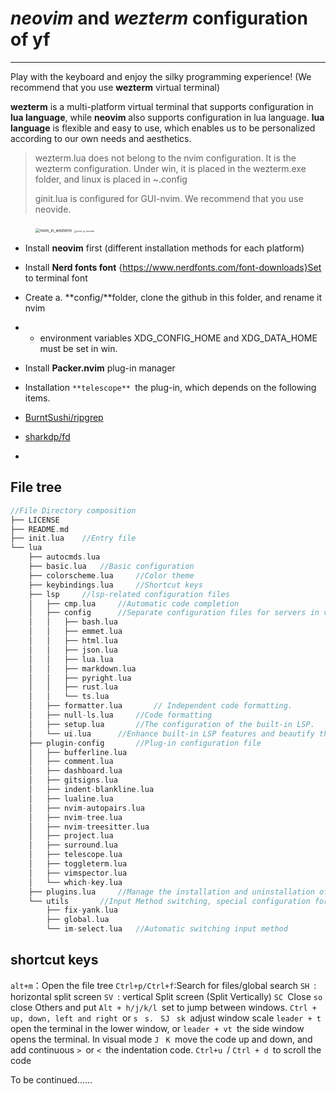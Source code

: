 # ***neovim*** and ***wezterm*** configuration of yf

---

 Play with the keyboard and enjoy the silky programming experience! (We recommend that you use **wezterm** virtual terminal)

 **wezterm** is a multi-platform virtual terminal that supports configuration in **lua language**, while **neovim** also supports configuration in lua language. **lua language** is flexible and easy to use, which enables us to be personalized according to our own needs and aesthetics.

> wezterm.lua does not belong to the nvim configuration. It is the wezterm configuration. Under win, it is placed in the wezterm.exe folder, and linux is placed in ~.config
>
> ginit.lua is configured for GUI-nvim. We recommend that you use neovide.
<figure class="half">
<img src="https://gitee.com/yfyfgood/neovim-config-of-yf/raw/master/picture/nvim_in_wezterm.png" alt="nvim_in_wezterm" style="zoom:45%;" />
<img src="https://gitee.com/yfyfgood/neovim-config-of-yf/raw/master/picture/nvim_in_neovide.png" alt="nvim_in_neovide" style="zoom:25%;" />
</figure>


-  Install **neovim** first (different installation methods for each platform)
-  Install **Nerd fonts font** {https://www.nerdfonts.com/font-downloads}Set to terminal font
- Create a. **config/**folder, clone the github in this folder, and rename it nvim 
- - environment variables XDG_CONFIG_HOME and XDG_DATA_HOME must be set in win.
- Install **Packer.nvim** plug-in manager
-  Installation `**telescope** `the plug-in, which depends on the following items. 

-  [BurntSushi/ripgrep](https://link.juejin.cn/?target=https%3A%2F%2Fgithub.com%2FBurntSushi%2Fripgrep) 

-  [sharkdp/fd](https://link.juejin.cn/?target=https%3A%2F%2Fgithub.com%2Fsharkdp%2Ffd) 

- 

  ## File tree


```c++
//File Directory composition
├── LICENSE
├── README.md
├── init.lua	//Entry file
└── lua
    ├── autocmds.lua
    ├── basic.lua	//Basic configuration
    ├── colorscheme.lua		//Color theme
    ├── keybindings.lua		//Shortcut keys
    ├── lsp		//lsp-related configuration files
    │   ├── cmp.lua		//Automatic code completion
    │   ├── config		//Separate configuration files for servers in various languages.
    │   │   ├── bash.lua
    │   │   ├── emmet.lua
    │   │   ├── html.lua
    │   │   ├── json.lua
    │   │   ├── lua.lua
    │   │   ├── markdown.lua
    │   │   ├── pyright.lua
    │   │   ├── rust.lua
    │   │   └── ts.lua
    │   ├── formatter.lua		// Independent code formatting.
    │   ├── null-ls.lua		//Code formatting
    │   ├── setup.lua		//The configuration of the built-in LSP.
    │   └── ui.lua		//Enhance built-in LSP features and beautify the UI。
    ├── plugin-config		//Plug-in configuration file
    │   ├── bufferline.lua
    │   ├── comment.lua
    │   ├── dashboard.lua
    │   ├── gitsigns.lua
    │   ├── indent-blankline.lua
    │   ├── lualine.lua
    │   ├── nvim-autopairs.lua
    │   ├── nvim-tree.lua
    │   ├── nvim-treesitter.lua
    │   ├── project.lua
    │   ├── surround.lua
    │   ├── telescope.lua
    │   ├── toggleterm.lua
    │   ├── vimspector.lua
    │   └── which-key.lua
    ├── plugins.lua		//Manage the installation and uninstallation of plug-ins
    └── utils		//Input Method switching, special configuration for windows, etc.
        ├── fix-yank.lua
        ├── global.lua
        └── im-select.lua	//Automatic switching input method
```

## shortcut keys

`alt+m`：Open the file tree
`Ctrl+p/Ctrl+f`:Search for files/global search
`SH `: horizontal split screen `SV `: vertical Split screen (Split Vertically) `SC `Close `so `close Others and put `Alt + h/j/k/l `set to jump between windows.
`Ctrl + up, down, left and right `or `s ` `s. ` `SJ ` `sk `adjust window scale
`leader + t `open the terminal in the lower window, or `leader + vt `the side window opens the terminal.
In visual mode `J ` `K `move the code up and down, and add continuous `> `or `< `the indentation code. 
`Ctrl+u `/ `Ctrl + d `to scroll the code

To be continued......
